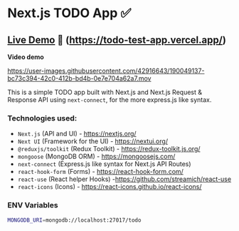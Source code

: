 # Next.js TODO App ✅

## [Live Demo](https://todo-test-app.vercel.app/) 🚀 (https://todo-test-app.vercel.app/)

**Video demo**

https://user-images.githubusercontent.com/42916643/190049137-bc73c394-42c0-412b-bd4b-0e7e704a62a7.mov

This is a simple TODO app built with Next.js and Next.js Request & Response API using `next-connect`, for the more express.js like syntax.

### **Technologies used**:

- `Next.js` (API and UI) - https://nextjs.org/
- `Next UI` (Framework for the UI) - https://nextui.org/
- `@reduxjs/toolkit` (Redux Toolkit) - https://redux-toolkit.js.org/
- `mongoose` (MongoDB ORM) - https://mongoosejs.com/
- `next-connect` (Express.js like syntax for Next.js API Routes)
- `react-hook-form` (Forms) - https://react-hook-form.com/
- `react-use` (React helper Hooks) -https://github.com/streamich/react-use
- `react-icons` (Icons) - https://react-icons.github.io/react-icons/

### ENV Variables

```bash
MONGODB_URI=mongodb://localhost:27017/todo
```

